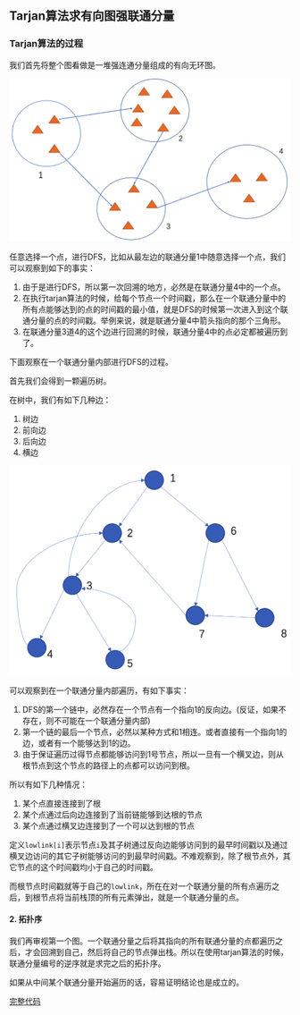 ## Tarjan算法求有向图强联通分量

### Tarjan算法的过程

我们首先将整个图看做是一堆强连通分量组成的有向无环图。

![image-20201106143724723](imge/1.png)

任意选择一个点，进行DFS，比如从最左边的联通分量1中随意选择一个点，我们可以观察到如下的事实：

1. 由于是进行DFS，所以第一次回溯的地方，必然是在联通分量4中的一个点。
2. 在执行tarjan算法的时候，给每个节点一个时间戳，那么在一个联通分量中的所有点能够达到的点的时间戳的最小值，就是DFS的时候第一次进入到这个联通分量的点的时间戳。举例来说，就是联通分量4中箭头指向的那个三角形。
3. 在联通分量3道4的这个边进行回溯的时候，联通分量4中的点必定都被遍历到了。

下面观察在一个联通分量内部进行DFS的过程。

首先我们会得到一颗遍历树。

在树中，我们有如下几种边：

1. 树边
2. 前向边
3. 后向边
4. 横边

![image-20201106145229437](imge/2.png)

可以观察到在一个联通分量内部遍历，有如下事实：

1. DFS的第一个链中，必然存在一个节点有一个指向1的反向边。(反证，如果不存在，则不可能在一个联通分量内部)
2. 第一个链的最后一个节点，必然以某种方式和1相连。或者直接有一个指向1的边，或者有一个能够达到1的边。
3. 由于保证遍历过得节点都能够访问到1号节点，所以一旦有一个横叉边，则从根节点到这个节点的路径上的点都可以访问到根。

所以有如下几种情况：

1. 某个点直接连接到了根
2. 某个点通过后向边连接到了当前链能够到达根的节点
3. 某个点通过横叉边连接到了一个可以达到根的节点

定义`lowlink[i]`表示节点`i`及其子树通过反向边能够访问到的最早时间戳以及通过横叉边访问的其它子树能够访问的到最早时间戳。不难观察到，除了根节点外，其它节点的这个时间戳均小于自己的时间戳。

而根节点时间戳就等于自己的`lowlink`，所在在对一个联通分量的所有点遍历之后，到根节点将当前栈顶的所有元素弹出，就是一个联通分量的点。

#### 2. 拓扑序

我们再审视第一个图。一个联通分量之后将其指向的所有联通分量的点都遍历之后，才会回溯到自己，然后将自己的节点弹出栈。所以在使用tarjan算法的时候，联通分量编号的逆序就是求完之后的拓扑序。

如果从中间某个联通分量开始遍历的话，容易证明结论也是成立的。

[完整代码](有向图强联通分量.cpp)

